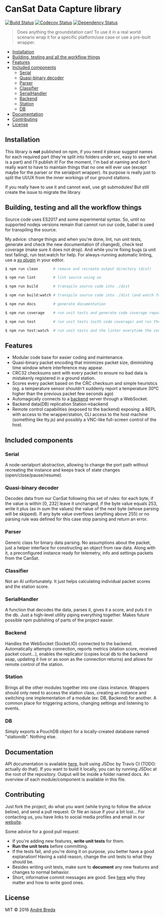 # CanSat Data Capture library
[![Build Status][travis-image]][travis-url]
[![Codecov Status][codecov-image]][codecov-url]
[![Dependency Status][depstat-image]][depstat-url]
> Does anything the groundstation can! To use it in a real world scenario wrap it for a specific platform/use case or use a pre-built wrapper.

<!-- START doctoc generated TOC please keep comment here to allow auto update -->
<!-- DON'T EDIT THIS SECTION, INSTEAD RE-RUN doctoc TO UPDATE -->


- [Installation](#installation)
- [Building, testing and all the workflow things](#building-testing-and-all-the-workflow-things)
- [Features](#features)
- [Included components](#included-components)
  - [Serial](#serial)
  - [Quasi-binary decoder](#quasi-binary-decoder)
  - [Parser](#parser)
  - [Classifier](#classifier)
  - [SerialHandler](#serialhandler)
  - [Backend](#backend)
  - [Station](#station)
  - [DB](#db)
- [Documentation](#documentation)
- [Contributing](#contributing)
- [License](#license)

<!-- END doctoc generated TOC please keep comment here to allow auto update -->

## Installation

This library is **not** published on npm, if you need it please suggest names for each required part (they're split into folders under src, easy to see what is a part) and I'll publish it! For the moment, I'm bad at naming and don't really want to have to maintain things that no one will ever use (except maybe for the parser or the serialport wrapper).
Its purpose is really just to split the UI/UX from the inner workings of our ground stations.

If you really have to use it and cannot wait, use git submodules! But still create the issue to migrate the library

## Building, testing and all the workflow things

Source code uses ES2017 and some experimental syntax. So, until no supported nodejs versions remain that cannot run our code, babel is used for transpiling the source.

My advice: change things and when you're done, lint, run unit tests, generate and check the new documentation (if changed), check test coverage (make sure it does not drop). And while you're fixing bugs (a unit test failing), run test:watch for help. For always-running automatic linting, use a [xo plugin](https://github.com/sindresorhus/xo#editor-plugins) in your editor.

```bash
$ npm run clean       # remove and recreate output directory (dist)

$ npm run lint        # lint source using xo

$ npm run build       # transpile source code into ./dist

$ npm run build:watch # transpile source code into ./dist (and watch for changes in code)

$ npm run docs        # generate documentation

$ npm run coverage    # run unit tests and generate code coverage report

$ npm run test        # run unit tests (with code coverage) and run the linter

$ npm run test:watch  # run unit tests and the linter everytime the source changes
```

## Features

- Modular code base for easier coding and maintenance.
- Quasi-binary packet encoding that minimizes packet size, diminishing time window where interference may appear.
- CRC32 checksums sent with every packet to ensure no bad data is mistakenly registered in a ground station.
- Scores every packet based on the CRC checksum and simple heuristics (eg. a temperature sensor shouldn't suddenly report a temperature 30ºC higher than the previous packet few seconds ago)
- Automagically connects to a [backend](https://github.com/cansat-icarus/backend) server through a WebSocket.
- Backend data(DB) replication Station->backend
- Remote control capabilities (exposed to the backend) exposing: a REPL with access to the wrapper/station, CLI access to the host machine (something like tty.js) and possibly a VNC-like full-screen control of the host.

## Included components
### Serial

A node-serialport abstraction, allowing to change the port path without recreating the instance and keeps track of state changes (open/close/pause/resume).

### Quasi-binary decoder

Decodes data from our CanSat following this set of rules: for each byte, if the value is within [0, 232] leave it unchanged, if the byte value equals 253, write it plus (as in sum the values) the value of the next byte (whose parsing will be skipped).
If any byte value overflows (anything above 255) or no parsing rule was defined for this case stop parsing and return an error.

### Parser

Generic class for binary data parsing. No assumptions about the packet, just a helper interface for constructing an object from raw data. Along with it, a preconfigured instance ready for telemetry, info and settings packets from the CanSat.

### Classifier

Not an AI unfortunately. It just helps calculating individual packet scores and the station score.

### SerialHandler

A function that decodes the data, parses it, gives it a score, and puts it in the db. Just a high-level utility piping everything together. Makes future possible npm publishing of parts of the project easier.

### Backend

Handles the WebSocket (Socket.IO) connected to the backend. Automatically attempts connection, reports metrics (station score, received packet count...), enables the replicator (copies local db to the backend asap, updating it live or as soon as the connection returns) and allows for remote control of the station.

### Station

Brings all the other modules together into one class instance. Wrappers should only need to access the station class, creating an instance and switching one implementation of a module (ex: DB, Backend) for another. A common place for triggering actions, changing settings and listening to events.

### DB

Simply exports a PouchDB object for a locally-created database named "stationdb". Nothing else.

## Documentation

API documentation is available [here](https://cansat-icarus.github.io/capture-lib), built using JSDoc by Travis CI (TODO: actually do that). If you want to build it locally, you can by running JSDoc at the root of the repository. Output will be inside a folder named docs. An overview of each module/component is available in this file.

## Contributing

Just fork the project, do what you want (while trying to follow the advice below), and send a pull request. Or file an issue if your a bit lost... For contacting us, you have links to social media profiles and email in our [website](https://cansat-icarus.github.io/).

Some advice for a good pull request:
- If you're adding new features, **write unit tests** for them.
- **Run the unit tests** before committing.
- If the tests fail, and you're doing it on purpose, you better have a good explanation! Having a valid reason, change the unit tests to what they should be.
- Besides writing unit tests, make sure to **document** any new features and changes to normal behavior.
- Short, informative commit messages are good. See [here](http://chris.beams.io/posts/git-commit/) why they matter and how to write good ones.


## License

MIT © 2016 [André Breda](https://github.com/addobandre)

[travis-url]: https://travis-ci.org/cansat-icarus/capture-lib
[travis-image]: https://img.shields.io/travis/cansat-icarus/capture-lib.svg?style=flat

[codecov-url]: https://codecov.io/github/cansat-icarus/capture-lib
[codecov-image]: https://img.shields.io/codecov/c/github/cansat-icarus/capture-lib.svg?style=flat

[depstat-url]: https://david-dm.org/cansat-icarus/capture-lib
[depstat-image]: https://david-dm.org/cansat-icarus/capture-lib.svg?style=flat
